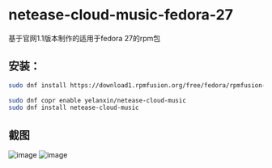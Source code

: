 # netease-cloud-music-fedora-27
基于官网1.1版本制作的适用于fedora 27的rpm包

## 安装：
```zsh
sudo dnf install https://download1.rpmfusion.org/free/fedora/rpmfusion-free-release-$(rpm -E %fedora).noarch.rpm
  
sudo dnf copr enable yelanxin/netease-cloud-music
sudo dnf install netease-cloud-music
```
## 截图
![image](https://github.com/yelanxin/netease-cloud-music-fedora-27/blob/master/img.png)
![image](https://github.com/yelanxin/netease-cloud-music-fedora-27/blob/master/fedora2.png)
